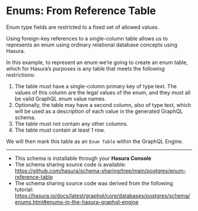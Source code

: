 # Enums: From Reference Table

Enum type fields are restricted to a fixed set of allowed values.

Using foreign-key references to a single-column table allows us to represents an enum using ordinary relational database concepts using Hasura.

In this example, to represent an enum we’re going to create an enum table, which for Hasura’s purposes is any table that meets the following restrictions:

1. The table must have a single-column primary key of type text. The values of this column are the legal values of the enum, and they must all be valid GraphQL enum value names.
2. Optionally, the table may have a second column, also of type text, which will be used as a description of each value in the generated GraphQL schema.
3. The table must not contain any other columns.
4. The table must contain at least 1 row.

We will then mark this table as an `Enum Table` within the GraphQL Engine.

-----

- This schema is installable through your **Hasura Console**
- The schema sharing source code is available: https://github.com/hasura/schema-sharing/tree/main/postgres/enum-reference-table
- The schema sharing source code was derived from the following tutorial: https://hasura.io/docs/latest/graphql/core/databases/postgres/schema/enums.html#enums-in-the-hasura-graphql-engine